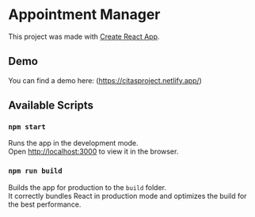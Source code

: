 # Appointment Manager

This project was made with [Create React App](https://github.com/facebook/create-react-app).

## Demo

You can find a demo here:
(https://citasproject.netlify.app/)


## Available Scripts
### `npm start`

Runs the app in the development mode.\
Open [http://localhost:3000](http://localhost:3000) to view it in the browser.


### `npm run build`

Builds the app for production to the `build` folder.\
It correctly bundles React in production mode and optimizes the build for the best performance.
